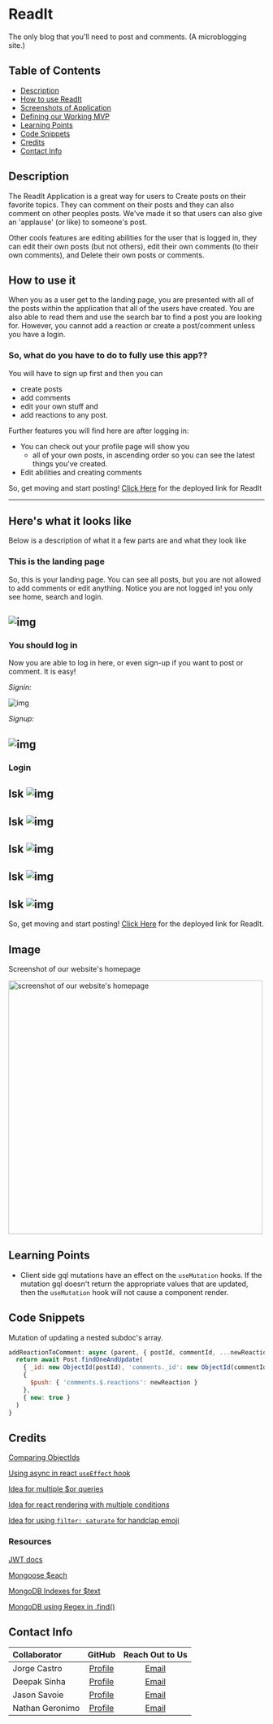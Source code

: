# ReadIt

The only blog that you'll need to post and comments.
(A microblogging site.)

## Table of Contents

* [Description](#description)
* [How to use ReadIt](#how-to-use-it)
* [Screenshots of Application](screenshots-of-application)
* [Defining our Working MVP](#mvp)
* [Learning Points](#learning-points)
* [Code Snippets](#code-snippets)
* [Credits](#credits)
* [Contact Info](#contact-info)

## Description

The ReadIt Application is a great way for users to Create posts on their favorite topics. They can comment on their posts and they can also comment on other peoples posts. 
We've made it so that users can also give an 'applause' (or like) to someone's post.

Other cools features are editing abilities for the user that is logged in, they can edit their own posts (but not others), edit their own comments (to their own comments), and Delete their own posts or comments.

## How to use it

When you as a user get to the landing page, you are presented with all of the posts within the application that all of the users have created. You are also able to read them and use the search bar to find a post you are looking for. However, you cannot add a reaction or create a post/comment unless you have a login.

### So, what do you have to do to fully use this app??

You will have to sign up first and then you can 
* create posts
* add comments
* edit your own stuff and 
* add reactions to any post.

Further features you will find here are after logging in: 
* You can check out your profile page will show you 
  * all of your own posts, in ascending order so you can see the latest things you've created.
* Edit abilities and creating comments

So, get moving and start posting! [Click Here](https://project-readit-ae03b3828bf5.herokuapp.com/) for the deployed link for ReadIt

---
## Here's what it looks like
Below is a description of what it a few parts are and what they look like

### This is the landing page
So, this is your landing page. You can see all posts, but you are not allowed to add comments or edit anything. Notice you are not logged in! you only see home, search and login. <br>

![img](./public/readme_images/readit_theread_landing_page.png)
---
### You should log in
Now you are able to log in here, or even sign-up if you want to post or comment. It is easy!
<br> 

*Signin:*

![img](./public/readme_images/readit_signin.png) <br>

*Signup:*

![img](./public/readme_images/readit_signup.png)
---
### Login
lsk
![img](./public/readme_images/readit_notloggedin_noicons.png)
---
###
lsk
![img](./public/readme_images/readit_notloggedin_noicons.png)
---
###
lsk
![img](./public/readme_images/readit_notloggedin_noicons.png)
---
###
lsk
![img](./public/readme_images/readit_notloggedin_noicons.png)
---
###
lsk
![img](./public/readme_images/readit_notloggedin_noicons.png)
---

So, get moving and start posting! [Click Here](https://project-readit-ae03b3828bf5.herokuapp.com/) for the deployed link for ReadIt.

## Image

Screenshot of our website's homepage

<img src="client/src/assets/readit_home_page.PNG" width="500" alt="screenshot of our website's homepage"/>

## Learning Points

* Client side gql mutations have an effect on the `useMutation` hooks. If the mutation gql doesn't return the appropriate values that are updated, then the `useMutation` hook will not cause a component render.

## Code Snippets

Mutation of updating a nested subdoc's array.
```js
addReactionToComment: async (parent, { postId, commentId, ...newReaction }) => {
  return await Post.findOneAndUpdate(
    { _id: new ObjectId(postId), 'comments._id': new ObjectId(commentId) },
    {
      $push: { 'comments.$.reactions': newReaction }
    },
    { new: true }
  )
}
```

## Credits

[Comparing ObjectIds](https://futurestud.io/tutorials/mongodb-how-to-compare-objectids-in-node-js)

[Using async in react `useEffect` hook](https://devtrium.com/posts/async-functions-useeffect)

[Idea for multiple $or queries](https://stackoverflow.com/a/37722869)

[Idea for react rendering with multiple conditions](https://dev.to/samba_code/nested-ternary-statements-in-react-jsx-35kp)

[Idea for using `filter: saturate` for handclap emoji](https://stackoverflow.com/questions/58450687/how-to-style-a-unicode-character)

### Resources 

[JWT docs](https://www.npmjs.com/package/jsonwebtoken)

[Mongoose $each](https://www.mongodb.com/docs/manual/reference/operator/update/push/)

[MongoDB Indexes for $text](https://stackoverflow.com/a/59922531)

[MongoDB using Regex in .find()](https://www.mongodb.com/docs/manual/reference/operator/query/regex/#examples)

## Contact Info

| Collaborator | GitHub | Reach Out to Us |
| :--- | :---: | :---: |
| Jorge Castro | [Profile](https://github.com/Jacastro619) | [Email](jorgecastro619@gmail.com) |
| Deepak Sinha | [Profile](https://github.com/dee-here) | [Email](deepakdilse@gmail.com)|
| Jason Savoie | [Profile](https://github.com/flimits) | [Email](flimits@gmail.com) |
| Nathan Geronimo | [Profile](https://github.com/nathangero) | [Email](nathanageronimo@gmail.com)  |

